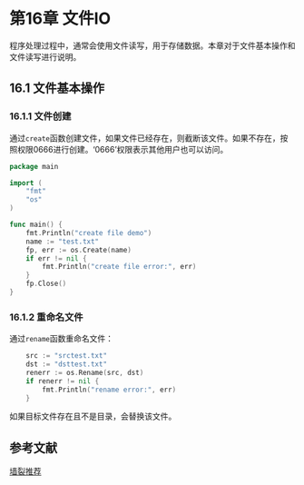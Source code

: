 # 第16章 文件IO

程序处理过程中，通常会使用文件读写，用于存储数据。本章对于文件基本操作和文件读写进行说明。

## 16.1 文件基本操作

### 16.1.1 文件创建

通过```create```函数创建文件，如果文件已经存在，则截断该文件。如果不存在，按照权限0666进行创建。‘0666’权限表示其他用户也可以访问。

```go
package main

import (
	"fmt"
	"os"
)

func main() {
	fmt.Println("create file demo")
	name := "test.txt"
	fp, err := os.Create(name)
	if err != nil {
		fmt.Println("create file error:", err)
	}
	fp.Close()
}

```

### 16.1.2 重命名文件

通过```rename```函数重命名文件：

```go
	src := "srctest.txt"
	dst := "dsttest.txt"
	renerr := os.Rename(src, dst)
	if renerr != nil {
		fmt.Println("rename error:", err)
	}
```

如果目标文件存在且不是目录，会替换该文件。





## 参考文献

[墙裂推荐](https://www.devdungeon.com/content/working-files-go#write_bytes)